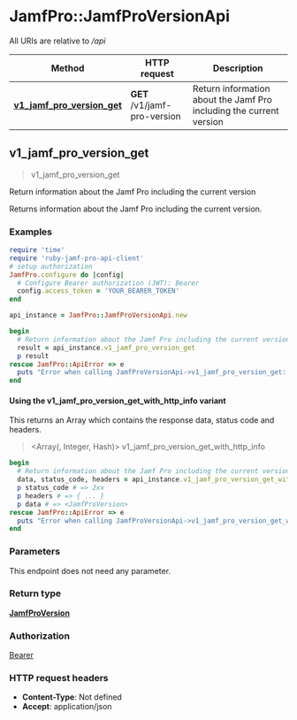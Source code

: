 # JamfPro::JamfProVersionApi

All URIs are relative to */api*

| Method | HTTP request | Description |
| ------ | ------------ | ----------- |
| [**v1_jamf_pro_version_get**](JamfProVersionApi.md#v1_jamf_pro_version_get) | **GET** /v1/jamf-pro-version | Return information about the Jamf Pro including the current version  |


## v1_jamf_pro_version_get

> <JamfProVersion> v1_jamf_pro_version_get

Return information about the Jamf Pro including the current version 

Returns information about the Jamf Pro including the current version. 

### Examples

```ruby
require 'time'
require 'ruby-jamf-pro-api-client'
# setup authorization
JamfPro.configure do |config|
  # Configure Bearer authorization (JWT): Bearer
  config.access_token = 'YOUR_BEARER_TOKEN'
end

api_instance = JamfPro::JamfProVersionApi.new

begin
  # Return information about the Jamf Pro including the current version 
  result = api_instance.v1_jamf_pro_version_get
  p result
rescue JamfPro::ApiError => e
  puts "Error when calling JamfProVersionApi->v1_jamf_pro_version_get: #{e}"
end
```

#### Using the v1_jamf_pro_version_get_with_http_info variant

This returns an Array which contains the response data, status code and headers.

> <Array(<JamfProVersion>, Integer, Hash)> v1_jamf_pro_version_get_with_http_info

```ruby
begin
  # Return information about the Jamf Pro including the current version 
  data, status_code, headers = api_instance.v1_jamf_pro_version_get_with_http_info
  p status_code # => 2xx
  p headers # => { ... }
  p data # => <JamfProVersion>
rescue JamfPro::ApiError => e
  puts "Error when calling JamfProVersionApi->v1_jamf_pro_version_get_with_http_info: #{e}"
end
```

### Parameters

This endpoint does not need any parameter.

### Return type

[**JamfProVersion**](JamfProVersion.md)

### Authorization

[Bearer](../README.md#Bearer)

### HTTP request headers

- **Content-Type**: Not defined
- **Accept**: application/json

